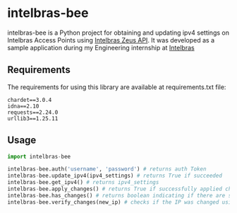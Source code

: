 # intelbras-bee

intelbras-bee is a Python project for obtaining and updating ipv4 settings on Intelbras Access Points using [Intelbras Zeus API](https://izeus.docs.apiary.io/). It was developed as a sample application during my Engineering internship at [Intelbras](https://intelbras.com/en)

## Requirements

The requirements for using this library are available at requirements.txt file:

```certifi==2020.6.20  
chardet==3.0.4  
idna==2.10  
requests==2.24.0  
urllib3==1.25.11  
```

## Usage

```python
import intelbras-bee

intelbras-bee.auth('username', 'password') # returns auth Token
intelbras-bee.update_ipv4(ipv4_settings) # returns True if succeeded
intelbras-bee.get_ipv4() # returns ipv4_settings
intelbras-bee.apply_changes() # returns True if successfully applied changes
intelbras-bee.has_changes() # returns boolean indicating if there are saved changes that were not applied
intelbras-bee.verify_changes(new_ip) # checks if the IP was changed using ping. returns a boolean

```
